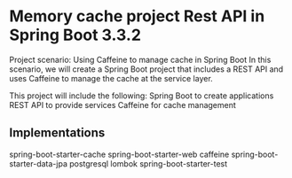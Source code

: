# Memory cache project Rest API in Spring Boot 3.3.2
Project scenario:
Using Caffeine to manage cache in Spring Boot
In this scenario, we will create a Spring Boot project that includes 
a REST API and uses Caffeine to manage the cache at the service layer.

This project will include the following:
Spring Boot to create applications
REST API to provide services
Caffeine for cache management

## Implementations
spring-boot-starter-cache
spring-boot-starter-web
caffeine
spring-boot-starter-data-jpa
postgresql
lombok
spring-boot-starter-test


